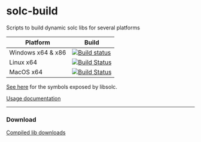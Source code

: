 # solc-build
Scripts to build dynamic solc libs for several platforms

| Platform | Build |
|----------|-------|
| Windows x64 & x86 | [![Build status](https://ci.appveyor.com/api/projects/status/h474nje6dueafqhy/branch/master?svg=true)](https://ci.appveyor.com/project/hosho/solc-build/branch/master) |
| Linux x64 | [![Build Status](https://badges.herokuapp.com/travis/hosho/solc-build?env=OS=linux_x64&label=build)](https://travis-ci.org/hosho/solc-build) |
| MacOS x64 | [![Build Status](https://badges.herokuapp.com/travis/hosho/solc-build?env=OS=macos_x64&label=build)](https://travis-ci.org/hosho/solc-build) |


[See here](https://github.com/hosho/solidity/blob/124ca40dc525a987a88176c6e5170978e82fa290/libsolc/libsolc.h#L38) for the symbols exposed by libsolc.

[Usage documentation](https://solidity.readthedocs.io/en/latest/using-the-compiler.html#compiler-input-and-output-json-description)


---------

### Download

[Compiled lib downloads](//github.com/hosho/solc-build/releases)
